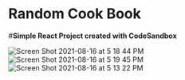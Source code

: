 # Random Cook Book
#**Simple React Project created with CodeSandbox**


![Screen Shot 2021-08-16 at 5 18 44 PM](https://user-images.githubusercontent.com/78755069/129587705-9e5fb94d-07e8-41cb-ad31-444fb444fc32.png)
![Screen Shot 2021-08-16 at 5 19 45 PM](https://user-images.githubusercontent.com/78755069/129587715-bd0ab175-bae5-440c-8fbd-11c230fe0982.png)
![Screen Shot 2021-08-16 at 5 13 22 PM](https://user-images.githubusercontent.com/78755069/129705585-00d4530a-bd89-4e46-b4a0-2de19558be5d.png)

